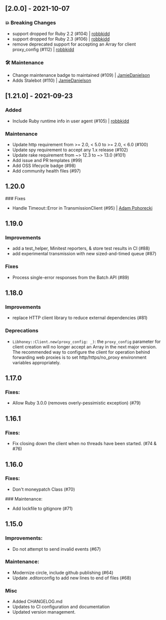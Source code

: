 ## [2.0.0] - 2021-10-07

### 💥 Breaking Changes

- support dropped for Ruby 2.2 (#104) | [robbkidd](https://github.com/robbkidd)
- support dropped for Ruby 2.3 (#106) | [robbkidd](https://github.com/robbkidd)
- remove deprecated support for accepting an Array for client proxy_config (#112) | [robbkidd](https://github.com/robbkidd)

### 🛠 Maintenance

- Change maintenance badge to maintained (#109) | [JamieDanielson](https://github.com/JamieDanielson)
- Adds Stalebot (#110) | [JamieDanielson](https://github.com/JamieDanielson)

## [1.21.0] - 2021-09-23

### Added

- Include Ruby runtime info in user agent (#105) | [robbkidd](https://github.com/robbkidd)

### Maintenance

- Update http requirement from >= 2.0, < 5.0 to >= 2.0, < 6.0 (#100)
- Update spy requirement to accept any 1.x release (#102)
- Update rake requirement from ~> 12.3 to ~> 13.0 (#101)
- Add issue and PR templates (#99)
- Add OSS lifecycle badge (#98)
- Add community health files (#97)

## 1.20.0

### Fixes

- Handle Timeout::Error in TransmissionClient (#95) | [Adam Pohorecki](https://github.com/psyho)

## 1.19.0

### Improvements

- add a test_helper, Minitest reporters, & store test results in CI (#88)
- add experimental transmission with new sized-and-timed queue (#87)

### Fixes

- Process single-error responses from the Batch API (#89)

## 1.18.0

### Improvements

- replace HTTP client library to reduce external dependencies (#81)

### Deprecations

- `Libhoney::Client.new(proxy_config: _)`: the `proxy_config` parameter for client
  creation will no longer accept an Array in the next major version. The recommended
  way to configure the client for operation behind forwarding web proxies is to set
  http/https/no_proxy environment variables appropriately.

## 1.17.0

### Fixes:

- Allow Ruby 3.0.0 (removes overly-pessimistic exception) (#79)

## 1.16.1

### Fixes:

- Fix closing down the client when no threads have been started. (#74 & #76)

## 1.16.0

### Fixes:

- Don't moneypatch Class (#70)

### Maintenance:

- Add lockfile to gitignore (#71)

## 1.15.0

### Improvements:

- Do not attempt to send invalid events (#67)

### Maintenance:

- Modernize circle, include github publishing (#64)
- Update .editorconfig to add new lines to end of files (#68)

### Misc

-   Added CHANGELOG.md
-   Updates to CI configuration and documentation
-   Updated version management.
